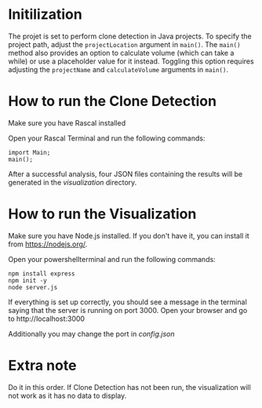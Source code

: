 # Initilization

The projet is set to perform clone detection in Java projects. To specify the project path, adjust the ```projectLocation``` argument in ```main()```.
The ```main()``` method also provides an option to calculate volume (which can take a while) or use a placeholder value for it instead. Toggling this option requires adjusting the ```projectName``` and ```calculateVolume``` arguments in ```main()```.

# How to run the Clone Detection

Make sure you have Rascal installed

Open your Rascal Terminal and run the following commands:
```
import Main;
main();
```
After a successful analysis, four JSON files containing the results will be generated in the *visualization* directory.

# How to run the Visualization

Make sure you have Node.js installed. If you don't have it, you can install it from https://nodejs.org/.

Open your powershellterminal and run the following commands:
```
npm install express
npm init -y
node server.js
```
If everything is set up correctly, you should see a message in the terminal saying that the server is running on port 3000.
Open your browser and go to http://localhost:3000

Additionally you may change the port in *config.json*

# Extra note
Do it in this order. If Clone Detection has not been run, the visualization will not work as it has no data to display.
